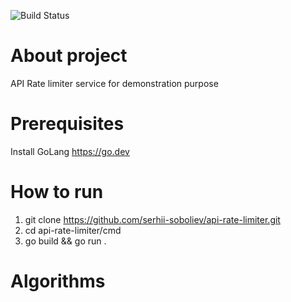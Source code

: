 ![Build Status](https://github.com/serhii-soboliev/api-rate-limiter/actions/workflows/go.yml/badge.svg)

# About project

API Rate limiter service for demonstration purpose

# Prerequisites

Install GoLang https://go.dev

# How to run
1. git clone https://github.com/serhii-soboliev/api-rate-limiter.git
2. cd api-rate-limiter/cmd
3. go build && go run .

# Algorithms

